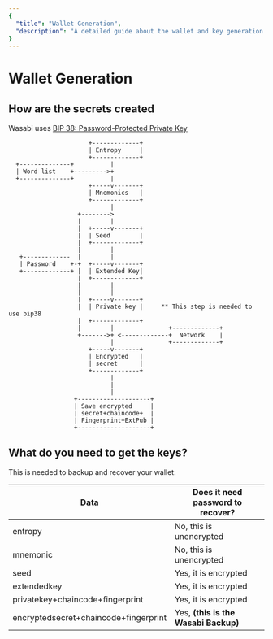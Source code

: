 ```yaml
---
{
  "title": "Wallet Generation",
  "description": "A detailed guide about the wallet and key generation in Wasabi. This is the Wasabi documentation, an archive of knowledge about the open-source, non-custodial and privacy-focused Bitcoin wallet for desktop."
}
---
```


# Wallet Generation

## How are the secrets created

Wasabi uses [BIP 38: Password-Protected Private Key](https://github.com/bitcoin/bips/blob/master/bip-0038.mediawiki)

```
                      +-------------+
                      | Entropy     |
                      +-------------+
  +--------------+          |
  | Word list    +--------->+
  +--------------+          |
                      +-----v-------+
                      | Mnemonics   |
                      +-------------+
                            |
                   +-------->
                   |        |
                   |  +-----v-------+
                   |  | Seed        |
                   |  +-------------+
                   |        |
   +-------------  |        |
   | Password    +-+  +-----v-------+
   +-------------+ |  | Extended Key|
                   |  +-------------+
                   |        |
                   |        |
                   |  +-----v-------+
                   |  | Private key |     ** This step is needed to use bip38
                   |  +-------------+
                   |        |               +-------------+
                   +------->+ <-------------+  Network    |
                            |               +-------------+
                      +-----v-------+
                      | Encrypted   |
                      | secret      |
                      +-------------+
                            |
                            |
                            |
                  +--------------------+
                  | Save encrypted     |
                  | secret+chaincode+  |
                  | Fingerprint+ExtPub |
                  +--------------------+

```

## What do you need to get the keys?

This is needed to backup and recover your wallet:

| Data | Does it need password to recover? |
|----------------------|--------------------------------|
| entropy |  No, this is unencrypted |
| mnemonic | No, this is unencrypted |
| seed |  Yes, it is encrypted |
| extendedkey |  Yes, it is encrypted |
| privatekey+chaincode+fingerprint | Yes, it is encrypted |
| encryptedsecret+chaincode+fingerprint  | Yes, **(this is the Wasabi Backup)** |

